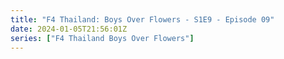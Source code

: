 ```yaml
---
title: "F4 Thailand: Boys Over Flowers - S1E9 - Episode 09"
date: 2024-01-05T21:56:01Z
series: ["F4 Thailand Boys Over Flowers"]
---
```



<mux-player stream-type="on-demand"
  src="https://kp3d-my.sharepoint.com/personal/ryoo_kp3d_onmicrosoft_com/_layouts/15/download.aspx?share=EduEwHMwTg5Hr_3J7K6Y3KQBElz1xyyR-fKjGBFTJ-oeJw" prefer-playback="mse" controls>
  </mux-player>
  
  
  <script src="https://cdn.jsdelivr.net/npm/@mux/mux-player"></script>
  
 <script type="application/ld+json">
 {
  "@context": "https://schema.org/",
  "@type": "VideoObject",
  "name": "F4 Thailand: Boys Over Flowers - S1E9 - Episode 09",
  "contentUrl": "https://stream.mux.com/602c01OsC4ZGO5HALCs6fgmtEcpAV2hxp02FXD02yaf00aMU.m3u8",
  "thumbnailUrl": "https://www.themoviedb.org/t/p/original/zwsJRRmVozVZ1tDs8buIs97pCqm.jpg?width=314&fit_mode=preserve&time=25",
  "uploadDate": "2023-12-24T12:20:15Z",
}

</script>